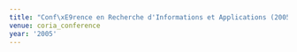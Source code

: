 ```yaml
---
title: "Conf\xE9rence en Recherche d'Informations et Applications (2005)"
venue: coria_conference
year: '2005'
---
```

